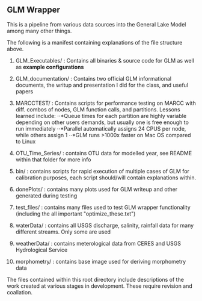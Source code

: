 ## GLM Wrapper

This is a pipeline from various data sources into the General Lake Model among many other things.

The following is a manifest containing explanations of the file structure above. 

1. GLM_Executables/ : Contains all binaries & source code for GLM as well as **example configurations**
2. GLM_documentation/ : Contains two official GLM informational documents, the writup and presentation I did for the class, and useful papers
3. MARCCTEST/ : Contains scripts for performance testing on MARCC with diff. combos of nodes, GLM function calls, and partitions. Lessons learned include:
⋅⋅*Queue times for each partition are highly variable depending on other users demands, but usually one is free enough to run immediately
⋅⋅*Parallel automatically assigns 24 CPUS per node, while others assign 1
⋅⋅*GLM runs >1000x faster on Mac OS compared to Linux

4. OTU_Time_Series/ : contains OTU data for modelled year, see README within that folder for more info
5. bin/ : contains scripts for rapid execution of multiple cases of GLM for calibration purposes, each script should/will contain explanations within.
6. donePlots/ : contains many plots used for GLM writeup and other generated during testing
7. test_files/ : contains many files used to test GLM wrapper functionality (including the all important "optimize_these.txt")
8. waterData/ : contains all USGS discharge, salinity, rainfall data for many different streams. Only some are used
9. weatherData/ : contains meterological data from CERES and USGS Hydrological Service
10. morphometry/ : contains base image used for deriving morphometry data

The files contained within this root directory include descriptions of the work created at various stages in development.
These require revision and coallation. 




